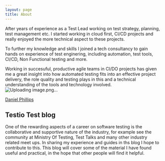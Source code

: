 ```yaml
---
layout: page
title: About
---
```


After years of experience as a Test Lead working on test strategy, planning, test management etc. I started working in cloud first, CI/CD projects and really enjoyed the more technical aspect to these projects.

To further my knowledge and skills I joined a tech consultancy to gain hands on experience of test enginering, including automation, test tools, CI/CD, Non Functional testing and more. 

Working in succesuful, productive agile teams in CI/DO projects has given me a great insight into how automated testing fits into an effective project delivery, the role quality and testing plays in this and a technical understanding of the tools and technology involved.
![Uploading image.png…]()

<div class="badge-base LI-profile-badge" data-locale="en_US" data-size="medium" data-theme="dark" data-type="VERTICAL" data-vanity="daniel-phillips-ba99161b8" data-version="v1"><a class="badge-base__link LI-simple-link" href="https://uk.linkedin.com/in/daniel-phillips-ba99161b8?trk=profile-badge">Daniel Phillips</a></div>
              

## Testio Test blog

One of the rewarding aspects of a career on software testing is the collaborative and supportive nature of the industry, for example see the community at Ministry Of Testing, Test Talks and many other industry related meet ups. In sharing my experience and guides in ths blog I hope to contribute to this.
This blog will cover some of the material I have found useful and practical, in the hope that other people will find it helpful.

